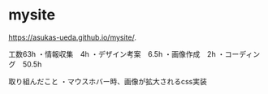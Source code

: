 # mysite
https://asukas-ueda.github.io/mysite/.

工数63h
・情報収集　4h
・デザイン考案　6.5h
・画像作成　2h
・コーディング　50.5h

取り組んだこと
・マウスホバー時、画像が拡大されるcss実装